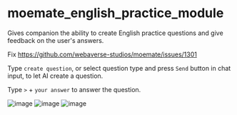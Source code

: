 # moemate_english_practice_module
Gives companion the ability to create English practice questions and give feedback on the user's answers.

Fix https://github.com/webaverse-studios/moemate/issues/1301

Type `create question`, or select question type and press `Send` button in chat input, to let AI create a question.

Type `>` + `your answer` to answer the question.

![image](https://github.com/webaverse-studios/moemate_english_practice_module/assets/10785634/5e3d7f44-2446-4874-9d7d-b79bbbc809cb)
![image](https://github.com/webaverse-studios/moemate_english_practice_module/assets/10785634/186c67c1-3301-4a68-8ecd-3fceb47f88c6)
![image](https://github.com/webaverse-studios/moemate_english_practice_module/assets/10785634/3b07c0fe-e3fc-43ee-8cae-473a6f444fba)
